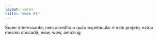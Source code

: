 ```yaml
---
layout: works
title: "Work 01"
---
```

Super interessante, nem acredito o quão espetacular é este projeto, estou mesmo chocada, wow, wow, amazing
